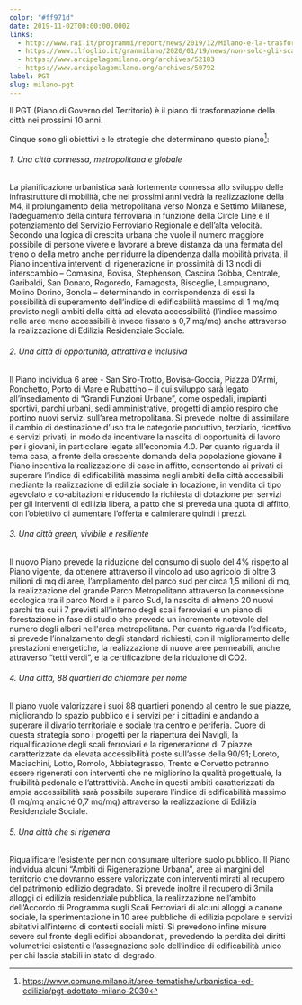```yaml
---
color: "#ff971d"
date: 2019-11-02T00:00:00.000Z
links:
  - http://www.rai.it/programmi/report/news/2019/12/Milano-e-la-trasformazione-urbanistica-degli-ex-scali-ferroviari-e8676230-fc0e-4227-94dc-7dba35b7518d.html
  - https://www.ilfoglio.it/granmilano/2020/01/19/news/non-solo-gli-scali-di-milano-296818/
  - https://www.arcipelagomilano.org/archives/52183
  - https://www.arcipelagomilano.org/archives/50792
label: PGT
slug: milano-pgt
---
```


Il PGT (Piano di Governo del Territorio) è il piano di trasformazione della città nei prossimi 10 anni.

Cinque sono gli obiettivi e le strategie che determinano questo piano[^pgt-adottato]:

###### 1. Una città connessa, metropolitana e globale

La pianificazione urbanistica sarà fortemente connessa allo sviluppo delle infrastrutture di mobilità, che nei prossimi anni vedrà la realizzazione della M4, il prolungamento della metropolitana verso Monza e Settimo Milanese, l’adeguamento della cintura ferroviaria in funzione della Circle Line e il potenziamento del Servizio Ferroviario Regionale e dell’alta velocità. Secondo una logica di crescita urbana che vuole il numero maggiore possibile di persone vivere e lavorare a breve distanza da una fermata del treno o della metro anche per ridurre la dipendenza dalla mobilità privata, il Piano incentiva interventi di rigenerazione in prossimità di 13 nodi di interscambio – Comasina, Bovisa, Stephenson, Cascina Gobba, Centrale, Garibaldi, San Donato, Rogoredo, Famagosta, Bisceglie, Lampugnano, Molino Dorino, Bonola – determinando in corrispondenza di essi la possibilità di superamento dell’indice di edificabilità massimo di 1 mq/mq previsto negli ambiti della città ad elevata accessibilità (l’indice massimo nelle aree meno accessibili è invece fissato a 0,7 mq/mq) anche attraverso la realizzazione di Edilizia Residenziale Sociale.

###### 2. Una città di opportunità, attrattiva e inclusiva

Il Piano individua 6 aree - San Siro-Trotto, Bovisa-Goccia, Piazza D’Armi, Ronchetto, Porto di Mare e Rubattino – il cui sviluppo sarà legato all’insediamento di “Grandi Funzioni Urbane”, come ospedali, impianti sportivi, parchi urbani, sedi amministrative, progetti di ampio respiro che portino nuovi servizi sull’area metropolitana. Si prevede inoltre di assimilare il cambio di destinazione d’uso tra le categorie produttivo, terziario, ricettivo e servizi privati, in modo da incentivare la nascita di opportunità di lavoro per i giovani, in particolare legate all’economia 4.0. Per quanto riguarda il tema casa, a fronte della crescente domanda della popolazione giovane il Piano incentiva la realizzazione di case in affitto, consentendo ai privati di superare l’indice di edificabilità massima negli ambiti della città accessibili mediante la realizzazione di edilizia sociale in locazione, in vendita di tipo agevolato e co-abitazioni e riducendo la richiesta di dotazione per servizi per gli interventi di edilizia libera, a patto che si preveda una quota di affitto, con l’obiettivo di aumentare l’offerta e calmierare quindi i prezzi.

###### 3. Una città green, vivibile e resiliente

Il nuovo Piano prevede la riduzione del consumo di suolo del 4% rispetto al Piano vigente, da ottenere attraverso il vincolo ad uso agricolo di oltre 3 milioni di mq di aree, l’ampliamento del parco sud per circa 1,5 milioni di mq, la realizzazione del grande Parco Metropolitano attraverso la connessione ecologica tra il parco Nord e il parco Sud, la nascita di almeno 20 nuovi parchi tra cui i 7 previsti all’interno degli scali ferroviari e un piano di forestazione in fase di studio che prevede un incremento notevole del numero degli alberi nell'area metropolitana.
Per quanto riguarda l’edificato, si prevede l’innalzamento degli standard richiesti, con il miglioramento delle prestazioni energetiche, la realizzazione di nuove aree permeabili, anche attraverso “tetti verdi”, e la certificazione della riduzione di CO2.

###### 4. Una città, 88 quartieri da chiamare per nome

Il piano vuole valorizzare i suoi 88 quartieri ponendo al centro le sue piazze, migliorando lo spazio pubblico e i servizi per i cittadini e andando a superare il divario territoriale e sociale tra centro e periferia. Cuore di questa strategia sono i progetti per la riapertura dei Navigli, la riqualificazione degli scali ferroviari e la rigenerazione di 7 piazze caratterizzate da elevata accessibilità poste sull’asse della 90/91; Loreto, Maciachini, Lotto, Romolo, Abbiategrasso, Trento e Corvetto potranno essere rigenerati con interventi che ne migliorino la qualità progettuale, la fruibilità pedonale e l’attrattività. Anche in questi ambiti caratterizzati da ampia accessibilità sarà possibile superare l’indice di edificabilità massimo (1 mq/mq anziché 0,7 mq/mq) attraverso la realizzazione di Edilizia Residenziale Sociale.

###### 5. Una città che si rigenera

Riqualificare l’esistente per non consumare ulteriore suolo pubblico. Il Piano individua alcuni “Ambiti di Rigenerazione Urbana”, aree ai margini del territorio che dovranno essere valorizzate con interventi mirati al recupero del patrimonio edilizio degradato. Si prevede inoltre il recupero di 3mila alloggi di edilizia residenziale pubblica, la realizzazione nell’ambito dell’Accordo di Programma sugli Scali Ferroviari di alcuni alloggi a canone sociale, la sperimentazione in 10 aree pubbliche di edilizia popolare e servizi abitativi all’interno di contesti sociali misti. Si prevedono infine misure severe sul fronte degli edifici abbandonati, prevedendo la perdita dei diritti volumetrici esistenti e l’assegnazione solo dell’indice di edificabilità unico per chi lascia stabili in stato di degrado.

[^pgt-adottato]: https://www.comune.milano.it/aree-tematiche/urbanistica-ed-edilizia/pgt-adottato-milano-2030